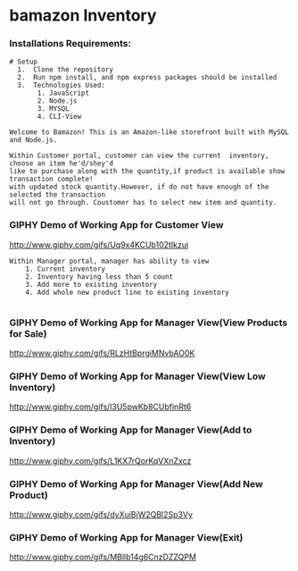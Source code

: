 # bamazon Inventory

### Installations Requirements:

``` 
# Setup
  1.  Clone the repository
  2.  Run npm install, and npm express packages should be installed
  3.  Technologies Used:
	   1. JavaScript
	   2. Node.js
	   3. MYSQL
	   4. CLI-View
```

 ```
Welcome to Bamazon! This is an Amazon-like storefront built with MySQL and Node.js. 

Within Customer portal, customer can view the current  inventory, choose an item he'd/shey'd 
like to purchase along with the quantity,if product is available show transaction complete! 
with updated stock quantity.However, if do not have enough of the selected the transaction 
will not go through. Coustomer has to select new item and quantity.

 ```

### GIPHY Demo of Working App for Customer View
http://www.giphy.com/gifs/Uq9x4KCUb102tIkzuj

```
Within Manager portal, manager has ability to view 
	1. Current inventory 
	2. Inventory having less than 5 count
	3. Add more to existing inventory
	4. Add whole new product line to existing inventory
	
```
### GIPHY Demo of Working App for Manager View(View Products for Sale)
http://www.giphy.com/gifs/RLzHtBprgiMNvbAO0K

### GIPHY Demo of Working App for Manager View(View Low Inventory)
http://www.giphy.com/gifs/l3U5pwKb8CUbfinRt6

### GIPHY Demo of Working App for Manager View(Add to Inventory)
http://www.giphy.com/gifs/L1KX7rQorKqVXnZxcz

### GIPHY Demo of Working App for Manager View(Add New Product)
http://www.giphy.com/gifs/dyXuiBjW2QBl2Sp3Vy

### GIPHY Demo of Working App for Manager View(Exit)
http://www.giphy.com/gifs/MBllb14g6CnzDZZQPM







	   

